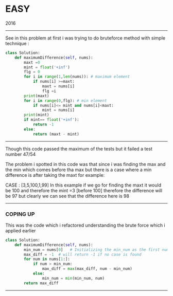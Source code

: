# EASY
2016

---

See in this problem at first i was trying to do bruteforce method with simple technique :

```python
class Solution:
    def maximumDifference(self, nums):
        maxt =0
        mint = float('+inf')
        flg = 0
        for i in range(1,len(nums)): # maximum element 
            if nums[i] >=maxt:
                maxt = nums[i]
                flg =i
        print(maxt)
        for i in range(0,flg): # min element
            if nums[i]<= mint and nums[i]<maxt:
                mint = nums[i]
        print(mint)
        if mint== float('+inf'):
            return -1
        else:
            return (maxt - mint)
```

---

Though this code passed the maximum of the tests but it failed a test number 47/54

The problem i spotted in this code was that since i was finding the max and the min which comes before tha max but there is a 
case where a min difference is after taking the maxt for example:

CASE : [3,5,100,1,99]
In this example if we go for finding the maxt it would be 100 and therefore the mint  =3 [before 100]  therefore the difference 
will be 97 but clearly we can see that the difference here is 98

---

### COPING UP 
This was the code which i refactored understanding the brute force which i applied earlier 

```python
class Solution:
    def maximumDifference(self, nums):
        min_num = nums[0]   # Initializing the min_num as the first num of the nums
        max_diff = -1  # will return -1 if no case is found
        for num in nums[1:]:
            if num > min_num:
                max_diff = max(max_diff, num - min_num)
            else:
                min_num = min(min_num, num)
        return max_diff
```

---
